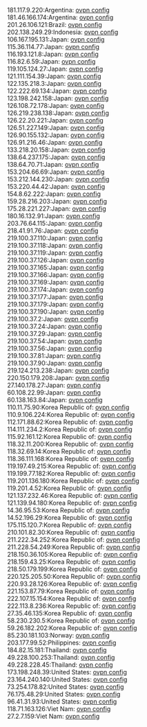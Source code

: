 181.117.9.220:Argentina: [ovpn config](vpn/181_117_9_220.ovpn)  
181.46.166.174:Argentina: [ovpn config](vpn/181_46_166_174.ovpn)  
201.26.106.121:Brazil: [ovpn config](vpn/201_26_106_121.ovpn)  
202.138.249.29:Indonesia: [ovpn config](vpn/202_138_249_29.ovpn)  
106.167.195.131:Japan: [ovpn config](vpn/106_167_195_131.ovpn)  
115.36.114.77:Japan: [ovpn config](vpn/115_36_114_77.ovpn)  
116.193.121.8:Japan: [ovpn config](vpn/116_193_121_8.ovpn)  
116.82.6.59:Japan: [ovpn config](vpn/116_82_6_59.ovpn)  
119.105.124.27:Japan: [ovpn config](vpn/119_105_124_27.ovpn)  
121.111.154.39:Japan: [ovpn config](vpn/121_111_154_39.ovpn)  
122.135.218.3:Japan: [ovpn config](vpn/122_135_218_3.ovpn)  
122.222.69.134:Japan: [ovpn config](vpn/122_222_69_134.ovpn)  
123.198.242.158:Japan: [ovpn config](vpn/123_198_242_158.ovpn)  
126.108.72.178:Japan: [ovpn config](vpn/126_108_72_178.ovpn)  
126.219.238.138:Japan: [ovpn config](vpn/126_219_238_138.ovpn)  
126.22.20.221:Japan: [ovpn config](vpn/126_22_20_221.ovpn)  
126.51.227.149:Japan: [ovpn config](vpn/126_51_227_149.ovpn)  
126.90.155.132:Japan: [ovpn config](vpn/126_90_155_132.ovpn)  
126.91.216.46:Japan: [ovpn config](vpn/126_91_216_46.ovpn)  
133.218.20.158:Japan: [ovpn config](vpn/133_218_20_158.ovpn)  
138.64.237.175:Japan: [ovpn config](vpn/138_64_237_175.ovpn)  
138.64.70.71:Japan: [ovpn config](vpn/138_64_70_71.ovpn)  
153.204.66.69:Japan: [ovpn config](vpn/153_204_66_69.ovpn)  
153.212.144.230:Japan: [ovpn config](vpn/153_212_144_230.ovpn)  
153.220.44.42:Japan: [ovpn config](vpn/153_220_44_42.ovpn)  
154.8.62.222:Japan: [ovpn config](vpn/154_8_62_222.ovpn)  
159.28.216.203:Japan: [ovpn config](vpn/159_28_216_203.ovpn)  
175.28.221.227:Japan: [ovpn config](vpn/175_28_221_227.ovpn)  
180.16.132.91:Japan: [ovpn config](vpn/180_16_132_91.ovpn)  
203.76.64.115:Japan: [ovpn config](vpn/203_76_64_115.ovpn)  
218.41.91.76:Japan: [ovpn config](vpn/218_41_91_76.ovpn)  
219.100.37.110:Japan: [ovpn config](vpn/219_100_37_110.ovpn)  
219.100.37.118:Japan: [ovpn config](vpn/219_100_37_118.ovpn)  
219.100.37.119:Japan: [ovpn config](vpn/219_100_37_119.ovpn)  
219.100.37.126:Japan: [ovpn config](vpn/219_100_37_126.ovpn)  
219.100.37.165:Japan: [ovpn config](vpn/219_100_37_165.ovpn)  
219.100.37.166:Japan: [ovpn config](vpn/219_100_37_166.ovpn)  
219.100.37.169:Japan: [ovpn config](vpn/219_100_37_169.ovpn)  
219.100.37.174:Japan: [ovpn config](vpn/219_100_37_174.ovpn)  
219.100.37.177:Japan: [ovpn config](vpn/219_100_37_177.ovpn)  
219.100.37.179:Japan: [ovpn config](vpn/219_100_37_179.ovpn)  
219.100.37.190:Japan: [ovpn config](vpn/219_100_37_190.ovpn)  
219.100.37.2:Japan: [ovpn config](vpn/219_100_37_2.ovpn)  
219.100.37.24:Japan: [ovpn config](vpn/219_100_37_24.ovpn)  
219.100.37.29:Japan: [ovpn config](vpn/219_100_37_29.ovpn)  
219.100.37.54:Japan: [ovpn config](vpn/219_100_37_54.ovpn)  
219.100.37.56:Japan: [ovpn config](vpn/219_100_37_56.ovpn)  
219.100.37.81:Japan: [ovpn config](vpn/219_100_37_81.ovpn)  
219.100.37.90:Japan: [ovpn config](vpn/219_100_37_90.ovpn)  
219.124.213.238:Japan: [ovpn config](vpn/219_124_213_238.ovpn)  
220.150.179.208:Japan: [ovpn config](vpn/220_150_179_208.ovpn)  
27.140.178.27:Japan: [ovpn config](vpn/27_140_178_27.ovpn)  
60.108.22.99:Japan: [ovpn config](vpn/60_108_22_99.ovpn)  
60.138.163.84:Japan: [ovpn config](vpn/60_138_163_84.ovpn)  
110.11.75.90:Korea Republic of: [ovpn config](vpn/110_11_75_90.ovpn)  
110.9.106.224:Korea Republic of: [ovpn config](vpn/110_9_106_224.ovpn)  
112.171.88.62:Korea Republic of: [ovpn config](vpn/112_171_88_62.ovpn)  
114.111.234.2:Korea Republic of: [ovpn config](vpn/114_111_234_2.ovpn)  
115.92.161.12:Korea Republic of: [ovpn config](vpn/115_92_161_12.ovpn)  
118.32.11.200:Korea Republic of: [ovpn config](vpn/118_32_11_200.ovpn)  
118.32.69.14:Korea Republic of: [ovpn config](vpn/118_32_69_14.ovpn)  
118.36.111.168:Korea Republic of: [ovpn config](vpn/118_36_111_168.ovpn)  
119.197.49.215:Korea Republic of: [ovpn config](vpn/119_197_49_215.ovpn)  
119.199.77.182:Korea Republic of: [ovpn config](vpn/119_199_77_182.ovpn)  
119.201.136.180:Korea Republic of: [ovpn config](vpn/119_201_136_180.ovpn)  
119.201.4.52:Korea Republic of: [ovpn config](vpn/119_201_4_52.ovpn)  
121.137.232.46:Korea Republic of: [ovpn config](vpn/121_137_232_46.ovpn)  
121.139.94.180:Korea Republic of: [ovpn config](vpn/121_139_94_180.ovpn)  
14.36.95.53:Korea Republic of: [ovpn config](vpn/14_36_95_53.ovpn)  
14.52.196.29:Korea Republic of: [ovpn config](vpn/14_52_196_29.ovpn)  
175.115.120.7:Korea Republic of: [ovpn config](vpn/175_115_120_7.ovpn)  
210.101.82.30:Korea Republic of: [ovpn config](vpn/210_101_82_30.ovpn)  
211.222.34.252:Korea Republic of: [ovpn config](vpn/211_222_34_252.ovpn)  
211.228.54.249:Korea Republic of: [ovpn config](vpn/211_228_54_249.ovpn)  
218.150.36.105:Korea Republic of: [ovpn config](vpn/218_150_36_105.ovpn)  
218.159.43.25:Korea Republic of: [ovpn config](vpn/218_159_43_25.ovpn)  
218.50.179.199:Korea Republic of: [ovpn config](vpn/218_50_179_199.ovpn)  
220.125.205.50:Korea Republic of: [ovpn config](vpn/220_125_205_50.ovpn)  
220.93.28.126:Korea Republic of: [ovpn config](vpn/220_93_28_126.ovpn)  
221.153.87.79:Korea Republic of: [ovpn config](vpn/221_153_87_79.ovpn)  
222.107.15.154:Korea Republic of: [ovpn config](vpn/222_107_15_154.ovpn)  
222.113.8.236:Korea Republic of: [ovpn config](vpn/222_113_8_236.ovpn)  
27.35.46.135:Korea Republic of: [ovpn config](vpn/27_35_46_135.ovpn)  
58.230.230.5:Korea Republic of: [ovpn config](vpn/58_230_230_5.ovpn)  
59.26.182.202:Korea Republic of: [ovpn config](vpn/59_26_182_202.ovpn)  
85.230.181.103:Norway: [ovpn config](vpn/85_230_181_103.ovpn)  
203.177.99.52:Philippines: [ovpn config](vpn/203_177_99_52.ovpn)  
184.82.15.181:Thailand: [ovpn config](vpn/184_82_15_181.ovpn)  
49.228.100.253:Thailand: [ovpn config](vpn/49_228_100_253.ovpn)  
49.228.228.45:Thailand: [ovpn config](vpn/49_228_228_45.ovpn)  
173.198.248.39:United States: [ovpn config](vpn/173_198_248_39.ovpn)  
23.164.240.140:United States: [ovpn config](vpn/23_164_240_140.ovpn)  
73.254.178.82:United States: [ovpn config](vpn/73_254_178_82.ovpn)  
76.175.48.29:United States: [ovpn config](vpn/76_175_48_29.ovpn)  
96.41.31.93:United States: [ovpn config](vpn/96_41_31_93.ovpn)  
118.71.163.126:Viet Nam: [ovpn config](vpn/118_71_163_126.ovpn)  
27.2.7.159:Viet Nam: [ovpn config](vpn/27_2_7_159.ovpn)  
